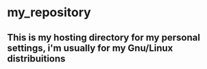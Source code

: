 my_repository
=================

This is my hosting directory for my personal settings, i'm usually for my Gnu/Linux 
distribuitions
----
